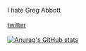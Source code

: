 I hate Greg Abbott
<br></br>
[twitter](https://twitter.com/BbqDeveloper)
<br></br>
[![Anurag's GitHub stats](https://github-readme-stats.vercel.app/api?username=BBQGiraffe)](https://github.com/anuraghazra/github-readme-stats)
